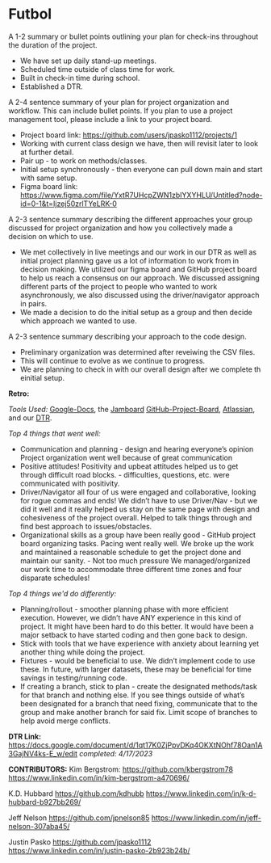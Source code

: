 # Futbol

A 1-2 summary or bullet points outlining your plan for check-ins throughout the duration of the project.
  - We have set up daily stand-up meetings.
  - Scheduled time outside of class time for work.
  - Built in check-in time during school.
  - Established a DTR.

A 2-4 sentence summary of your plan for project organization and workflow. This can include bullet points. If you plan to use a project management tool, please include a link to your project board.
  - Project board link: https://github.com/users/jpasko1112/projects/1
  - Working with current class design we have, then will revisit later to look at further detail.
  - Pair up - to work on methods/classes. 
  - Initial setup synchronously - then everyone can pull down main and start with same setup.
  - Figma board link: https://www.figma.com/file/YxtR7UHcpZWN1zbIYXYHLU/Untitled?node-id=0-1&t=Ijzej50zrlTYeLRK-0

A 2-3 sentence summary describing the different approaches your group discussed for project organization and how you collectively made a decision on which to use.
  - We met collectively in live meetings and our work in our DTR as well as initial project planning gave us a lot of information to work from in decision making. We utilized our figma board and GitHub project board to help us reach a consensus on our approach. We discussed assigning different parts of the project to people who wanted to work asynchronously, we also discussed using the driver/navigator approach in pairs. 
  - We made a decision to do the initial setup as a group and then decide which approach we wanted to use.

A 2-3 sentence summary describing your approach to the code design.
  - Preliminary organization was determined after reveiwing the CSV files.
  - This will continue to evolve as we continue to progress.
  - We are planning to check in with our overall design after we complete th einitial setup.

**Retro:**

*Tools Used:*
[Google-Docs](https://docs.google.com/document/d/1LtddE9DXIhgl7Htfok98tAfuANCegmElSIAi6rFdXho/edit), the [Jamboard](https://jamboard.google.com/d/1aAd-3OtME0SsgxoZilykxEz4W1OsDpOVIHZ4uYI9TG8/viewer?f=4) [GitHub-Project-Board](https://github.com/users/jpasko1112/projects/1/views/1?layout=board), [Atlassian](https://www.atlassian.com/team-playbook/plays/retrospective#instructions), and our [DTR](https://docs.google.com/document/d/1qt17K0ZjPpvDKq4OKXtNOhf78Oan1A3GajNV4ks-E_w/edit).

*Top 4 things that went well:*
- Communication and planning - design and hearing everyone’s opinion
Project organization went well because of great communication
- Positive attitudes! Positivity and upbeat attitudes helped us to get through difficult road blocks. - difficulties, questions, etc. were communicated with positivity.
- Driver/Navigator all four of us were engaged and collaborative, looking for rogue commas and ends! We didn’t have to use Driver/Nav - but we did it well and it really helped us stay on the same page with design and cohesiveness of the project overall. Helped to talk things through and find best approach to issues/obstacles.
- Organizational skills as a group have been really good - GitHub project board organizing tasks. Pacing went really well. We broke up the work and maintained a reasonable schedule to get the project done and maintain our sanity. - Not too much pressure
We managed/organized our work time to accommodate three different time zones and four disparate schedules! 

*Top 4 things we'd do differently:*
- Planning/rollout  - smoother planning phase with more efficient execution. However, we didn’t have ANY experience in this kind of project. 
It might have been hard to do this better. It would have been a major setback to have started coding and then gone back to design.
- Stick with tools that we have experience with anxiety about learning yet another thing while doing the project. 
- Fixtures - would be beneficial to use. We didn’t implement code to use these. In future, with larger datasets, these may be beneficial for time savings in testing/running code. 
- If creating a branch, stick to plan - create the designated methods/task for that branch and nothing else. If you see things outside of what’s been designated for a branch that need fixing, communicate that to the group and make another branch for said fix. Limit scope of branches to help avoid merge conflicts.



**DTR Link:** https://docs.google.com/document/d/1qt17K0ZjPpvDKq4OKXtNOhf78Oan1A3GajNV4ks-E_w/edit  *completed: 4/17/2023*


**CONTRIBUTORS:**
Kim Bergstrom:  https://github.com/kbergstrom78
                https://www.linkedin.com/in/kim-bergstrom-a470696/
               

  K.D. Hubbard  https://github.com/kdhubb
                https://www.linkedin.com/in/k-d-hubbard-b927bb269/

  Jeff Nelson   https://github.com/jpnelson85
                https://www.linkedin.com/in/jeff-nelson-307aba45/

  Justin Pasko  https://github.com/jpasko1112
                https://www.linkedin.com/in/justin-pasko-2b923b24b/
